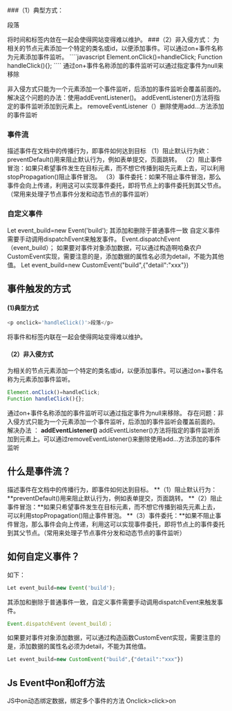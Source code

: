 ###（1）典型方式：
<p onclick='handleClick()'>段落</p>
将时间和标签内敛在一起会使得网站变得难以维护。
###（2）非入侵方式：
为相关的节点元素添加一个特定的类名或id，以便添加事件。可以通过on+事件名称为元素添加事件监听。
````javascript
Element.onClick()=handleClick;
Function handleClick(){};
````
通过on+事件名称添加的事件监听可以通过指定事件为null来移除

非入侵方式只能为一个元素添加一个事件监听，后添加的事件监听会覆盖前面的。
解决这个问题的办法：使用addEventListener()。
addEventListener()方法将指定的事件监听添加到元素上。
removeEventListener（）删除使用add…方法添加的事件监听

### 事件流
描述事件在文档中的传播行为，即事件如何达到目标
（1）阻止默认行为欸：preventDefault()用来阻止默认行为，例如表单提交，页面跳转。
（2）阻止事件冒泡：如果只希望事件发生在目标元素，而不想它传播到祖先元素上去，可以利用stopPropagation()阻止事件冒泡。
（3）事件委托：如果不阻止事件冒泡，那么事件会向上传递，利用这可以实现事件委托，即将节点上的事件委托到其父节点。（常用来处理子节点事件分发和动态节点的事件监听）

### 自定义事件
Let event_build=new Event('build');
其添加和删除于普通事件一致
自定义事件需要手动调用dispatchEvent来触发事件。
Event.dispatchEvent（event_build）；
如果要对事件对象添加数据，可以通过构造啊哈桑农户CustomEvent实现，需要注意的是，添加数据的属性名必须为detail，不能为其他值。
Let event_build=new CustomEvent("build",{"detail":"xxx"})


## 事件触发的方式

#### (1)典型方式
 ````javascript
 <p onclick='handleClick()'>段落</p>
````
将事件和标签内联在一起会使得网站变得难以维护。

#### （2）非入侵方式
为相关的节点元素添加一个特定的类名或id，以便添加事件。可以通过on+事件名称为元素添加事件监听。
````javascript
Element.onClick()=handleClick;
Function handleClick(){};
````

通过on+事件名称添加的事件监听可以通过指定事件为null来移除。
存在问题：非入侵方式只能为一个元素添加一个事件监听，后添加的事件监听会覆盖前面的。
解决办法 ： **addEventListener()**
addEventListener()方法将指定的事件监听添加到元素上。可以通过removeEventListener()来删除使用add…方法添加的事件监听

## 什么是事件流？

描述事件在文档中的传播行为，即事件如何达到目标。
**（1）阻止默认行为：**preventDefault()用来阻止默认行为，例如表单提交，页面跳转。
**（2）阻止事件冒泡：**如果只希望事件发生在目标元素，而不想它传播到祖先元素上去，可以利用stopPropagation()阻止事件冒泡。
**（3）事件委托：**如果不阻止事件冒泡，那么事件会向上传递，利用这可以实现事件委托，即将节点上的事件委托到其父节点。（常用来处理子节点事件分发和动态节点的事件监听）

## 如何自定义事件？
如下：

````javascript
Let event_build=new Event('build');
````
其添加和删除于普通事件一致，自定义事件需要手动调用dispatchEvent来触发事件。
````javascript
Event.dispatchEvent（event_build）；
````
如果要对事件对象添加数据，可以通过构造函数CustomEvent实现，需要注意的是，添加数据的属性名必须为detail，不能为其他值。
````javascript
Let event_build=new CustomEvent("build",{"detail":"xxx"})
````
## Js Event中on和off方法
JS中on动态绑定数据，绑定多个事件的方法
Onclick>click>on
